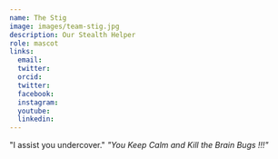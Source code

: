 ```yaml
---
name: The Stig
image: images/team-stig.jpg
description: Our Stealth Helper
role: mascot
links:
  email:
  twitter:
  orcid:
  twitter:
  facebook:
  instagram:
  youtube:
  linkedin:
---
```


"I assist you undercover."
<em>"You Keep Calm and Kill the Brain Bugs !!!"</em>

